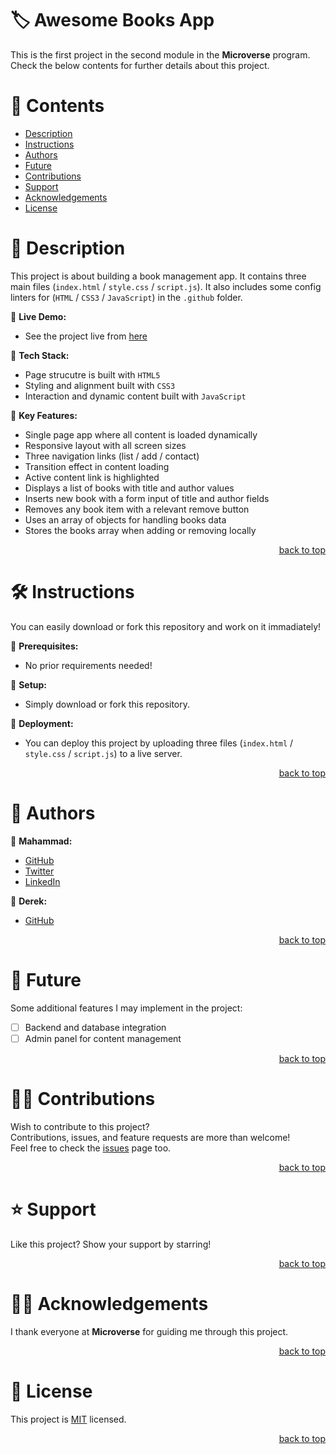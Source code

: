 <a name="title"></a>

<!-- TITLE -->

# 🏷️ Awesome Books App

This is the first project in the second module in the **Microverse** program.
<br/>
Check the below contents for further details about this project.

<!-- CONTENTS -->

# 📗 Contents

- [Description](#description)
- [Instructions](#instructions)
- [Authors](#authors)
- [Future](#future)
- [Contributions](#contributions)
- [Support](#support)
- [Acknowledgements](#acknowledgements)
- [License](#license)

<!-- DESCRIPTION -->

<a name="description"></a>

# 📖 Description

This project is about building a book management app. It contains three main files (`index.html` / `style.css` / `script.js`).
It also includes some config linters for (`HTML` / `CSS3` / `JavaScript`) in the `.github` folder. 

📌 **Live Demo:**
- See the project live from [here](https://mahammad-mostafa.github.io/awesome-books-app)

📌 **Tech Stack:**
- Page strucutre is built with `HTML5`
- Styling and alignment built with `CSS3`
- Interaction and dynamic content built with `JavaScript`

📌 **Key Features:**
- Single page app where all content is loaded dynamically
- Responsive layout with all screen sizes
- Three navigation links (list / add / contact)
- Transition effect in content loading
- Active content link is highlighted
- Displays a list of books with title and author values
- Inserts new book with a form input of title and author fields
- Removes any book item with a relevant remove button
- Uses an array of objects for handling books data
- Stores the books array when adding or removing locally

<p align="right"><a href="#title">back to top</a></p>

<!-- INSTRUCTIONS -->

<a name="instructions"></a>

# 🛠️ Instructions

You can easily download or fork this repository and work on it immadiately!

📌 **Prerequisites:**
- No prior requirements needed!

📌 **Setup:**
- Simply download or fork this repository.

📌 **Deployment:**
- You can deploy this project by uploading three files (`index.html` / `style.css` / `script.js`) to a live server.

<p align="right"><a href="#title">back to top</a></p>

<!-- AUTHORS -->

<a name="authors"></a>

# 👥 Authors

📌 **Mahammad:**
- [GitHub](https://github.com/mahammad-mostafa)
- [Twitter](https://twitter.com/mahammad_mostfa)
- [LinkedIn](https://linkedin.com/in/mahammad-mostafa)

📌 **Derek:**
- [GitHub](https://github.com/obibaadoma)

<p align="right"><a href="#title">back to top</a></p>

<!-- FUTURE -->

<a name="future"></a>

# 🔭 Future

Some additional features I may implement in the project:
- [ ] Backend and database integration
- [ ] Admin panel for content management

<p align="right"><a href="#title">back to top</a></p>

<!-- CONTRIBUTIONS -->

<a name="contributions"></a>

# 🤝🏻 Contributions

Wish to contribute to this project?
<br/>
Contributions, issues, and feature requests are more than welcome!
<br/>
Feel free to check the [issues](../../issues) page too.

<p align="right"><a href="#title">back to top</a></p>

<!-- SUPPORT -->

<a name="support"></a>

# ⭐️ Support

Like this project? Show your support by starring!

<p align="right"><a href="#title">back to top</a></p>

<!-- ACKNOWLEDGEMENTS -->

<a name="acknowledgements"></a>

# 🙏🏻 Acknowledgements

I thank everyone at **Microverse** for guiding me through this project.

<p align="right"><a href="#title">back to top</a></p>

<!-- LICENSE -->

<a name="license"></a>

# 📝 License

This project is [MIT](LICENSE.md) licensed.

<p align="right"><a href="#title">back to top</a></p>
